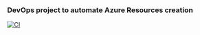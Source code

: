 ### DevOps project to automate Azure Resources creation
[![CI](https://github.com/AlbVerHoy/AlbVerHoy.DevOps/actions/workflows/pipeline.yml/badge.svg)](https://github.com/AlbVerHoy/AlbVerHoy.DevOps/actions/workflows/pipeline.yml)
